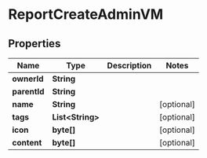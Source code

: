 

# ReportCreateAdminVM


## Properties

| Name | Type | Description | Notes |
|------------ | ------------- | ------------- | -------------|
|**ownerId** | **String** |  |  |
|**parentId** | **String** |  |  |
|**name** | **String** |  |  [optional] |
|**tags** | **List&lt;String&gt;** |  |  [optional] |
|**icon** | **byte[]** |  |  [optional] |
|**content** | **byte[]** |  |  [optional] |



